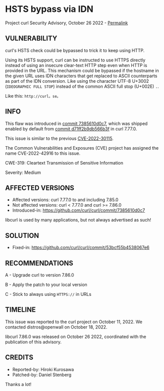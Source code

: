 HSTS bypass via IDN
===================

Project curl Security Advisory, October 26 2022 -
[Permalink](https://curl.se/docs/CVE-2022-42916.html)

VULNERABILITY
-------------

curl's HSTS check could be bypassed to trick it to keep using HTTP.

Using its HSTS support, curl can be instructed to use HTTPS directly instead
of using an insecure clear-text HTTP step even when HTTP is provided in the
URL. This mechanism could be bypassed if the hostname in the given URL uses
IDN characters that get replaced to ASCII counterparts as part of the IDN
conversion. Like using the character UTF-8 U+3002 (`IDEOGRAPHIC FULL STOP`)
instead of the common ASCII full stop (U+002E) `.`.

Like this: `http://curl。se。`

INFO
----

This flaw was introduced in [commit
7385610d0c7](https://github.com/curl/curl/commit/7385610d0c7), which was
shipped enabled by default from [commit
d71ff2b9db566b3f](https://github.com/curl/curl/commit/d71ff2b9db566b3f) in
curl 7.77.0.

This issue is similar to the previous [CVE-2022-30115](https://curl.se/docs/CVE-2022-30115.html).

The Common Vulnerabilities and Exposures (CVE) project has assigned the name
CVE-2022-42916 to this issue.

CWE-319: Cleartext Transmission of Sensitive Information

Severity: Medium

AFFECTED VERSIONS
-----------------

- Affected versions: curl 7.77.0 to and including 7.85.0
- Not affected versions: curl < 7.77.0 and curl >= 7.86.0
- Introduced-in: https://github.com/curl/curl/commit/7385610d0c7

libcurl is used by many applications, but not always advertised as such!

SOLUTION
------------

- Fixed-in: https://github.com/curl/curl/commit/53bcf55b4538067e6

RECOMMENDATIONS
--------------

 A - Upgrade curl to version 7.86.0

 B - Apply the patch to your local version

 C - Stick to always using `HTTPS://` in URLs

TIMELINE
--------

This issue was reported to the curl project on October 11, 2022. We contacted
distros@openwall on October 18, 2022.

libcurl 7.86.0 was released on October 26 2022, coordinated with the
publication of this advisory.

CREDITS
-------

- Reported-by: Hiroki Kurosawa
- Patched-by: Daniel Stenberg

Thanks a lot!
